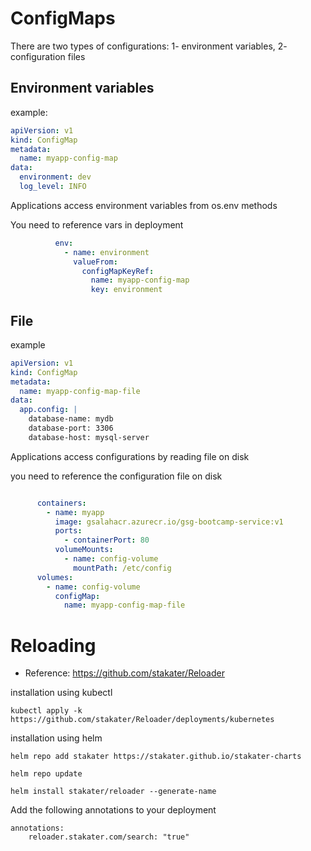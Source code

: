 # ConfigMaps

There are two types of configurations: 1- environment variables, 2- configuration files

## Environment variables 
example: 
```yaml
apiVersion: v1
kind: ConfigMap
metadata:
  name: myapp-config-map
data:
  environment: dev
  log_level: INFO

```
Applications access environment variables from os.env methods 

You need to reference vars in deployment 

```yaml
          env:
            - name: environment
              valueFrom:
                configMapKeyRef:
                  name: myapp-config-map
                  key: environment
```

## File
example
```yaml
apiVersion: v1
kind: ConfigMap
metadata:
  name: myapp-config-map-file
data:
  app.config: |
    database-name: mydb
    database-port: 3306
    database-host: mysql-server
```
Applications access configurations by reading file on disk


you need to reference the configuration file on disk

```yaml

      containers:
        - name: myapp
          image: gsalahacr.azurecr.io/gsg-bootcamp-service:v1
          ports:
            - containerPort: 80
          volumeMounts:
            - name: config-volume
              mountPath: /etc/config
      volumes:
        - name: config-volume
          configMap:
            name: myapp-config-map-file

```



# Reloading

* Reference: https://github.com/stakater/Reloader

installation using kubectl

```
kubectl apply -k https://github.com/stakater/Reloader/deployments/kubernetes
```

installation using helm 

```
helm repo add stakater https://stakater.github.io/stakater-charts

helm repo update

helm install stakater/reloader --generate-name

```

Add the following annotations to your deployment


```
annotations:
    reloader.stakater.com/search: "true"

```